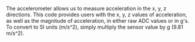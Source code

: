 The accelerometer allows us to measure acceleration in the x, y, z directions. 
This code provides users with the x, y, z values of acceleration, as well as the magnitude of acceleration, in either raw ADC values or in g's.
To convert to SI units (m/s^2), simply multiply the sensor value by g (9.81 m/s^2).

